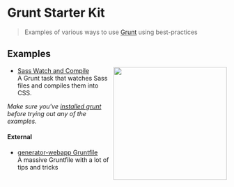 # Grunt Starter Kit

> Examples of various ways to use [Grunt](http://gruntjs.com) using best-practices


## Examples

<img align="right" height="260" src="http://gruntjs.com/img/grunt-logo-no-wordmark.svg">

- [Sass Watch and Compile](intermediate-sass-watch-compile/readme.md)  
  A Grunt task that watches Sass files and compiles them into CSS.

*Make sure you've [installed grunt](http://gruntjs.com/getting-started) before trying out any of the examples.*


#### External

- [generator-webapp Gruntfile](https://github.com/yeoman/generator-webapp/blob/master/app/templates/Gruntfile.js)  
  A massive Gruntfile with a lot of tips and tricks